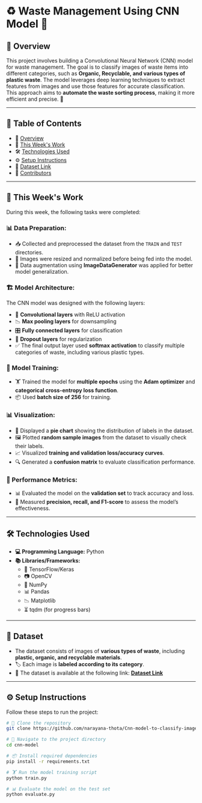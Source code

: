 # ♻️ Waste Management Using CNN Model 🧠

## 📌 Overview
This project involves building a Convolutional Neural Network (CNN) model for waste management. The goal is to classify images of waste items into different categories, such as **Organic, Recyclable, and various types of plastic waste**. The model leverages deep learning techniques to extract features from images and use those features for accurate classification. This approach aims to **automate the waste sorting process**, making it more efficient and precise. 🚀

---

## 📖 Table of Contents
- 📌 [Overview](#-overview)
- 📅 [This Week's Work](#-this-weeks-work)
- 🛠 [Technologies Used](#-technologies-used)
- ⚙️ [Setup Instructions](#-setup-instructions)
- 📂 [Dataset Link](#-dataset)
- 👥 [Contributors](#-contributors)

---

## 📅 This Week's Work

During this week, the following tasks were completed:

### 📊 Data Preparation:
- 📥 Collected and preprocessed the dataset from the `TRAIN` and `TEST` directories.
- 📏 Images were resized and normalized before being fed into the model.
- 🔄 Data augmentation using **ImageDataGenerator** was applied for better model generalization.

### 🏗 Model Architecture:
The CNN model was designed with the following layers:
- 🧩 **Convolutional layers** with ReLU activation
- 📉 **Max pooling layers** for downsampling
- 🎛 **Fully connected layers** for classification
- 🚧 **Dropout layers** for regularization
- ✅ The final output layer used **softmax activation** to classify multiple categories of waste, including various plastic types.

### 🎯 Model Training:
- 🏋️ Trained the model for **multiple epochs** using the **Adam optimizer** and **categorical cross-entropy loss function**.
- 📦 Used **batch size of 256** for training.

### 📊 Visualization:
- 🥧 Displayed a **pie chart** showing the distribution of labels in the dataset.
- 🖼 Plotted **random sample images** from the dataset to visually check their labels.
- 📈 Visualized **training and validation loss/accuracy curves**.
- 🔍 Generated a **confusion matrix** to evaluate classification performance.

### 📏 Performance Metrics:
- 📊 Evaluated the model on the **validation set** to track accuracy and loss.
- 📌 Measured **precision, recall, and F1-score** to assess the model’s effectiveness.

---

## 🛠 Technologies Used
- **💻 Programming Language:** Python
- **📚 Libraries/Frameworks:**
  - 🧠 TensorFlow/Keras
  - 📷 OpenCV
  - 🔢 NumPy
  - 📊 Pandas
  - 📉 Matplotlib
  - ⏳ tqdm (for progress bars)

---

## 📂 Dataset
- The dataset consists of images of **various types of waste**, including **plastic, organic, and recyclable materials**.
- 🏷 Each image is **labeled according to its category**.
- 🔗 The dataset is available at the following link: **[Dataset Link](#)**

---

## ⚙️ Setup Instructions
Follow these steps to run the project:

```bash
# 🚀 Clone the repository
git clone https://github.com/narayana-thota/Cnn-model-to-classify-images-of-plasticwaste.git

# 📁 Navigate to the project directory
cd cnn-model  

# 📦 Install required dependencies
pip install -r requirements.txt  

# 🏋️ Run the model training script
python train.py  

# 📊 Evaluate the model on the test set
python evaluate.py  
